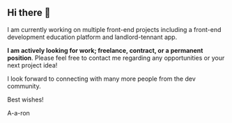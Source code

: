 ## Hi there 👋

I am currently working on multiple front-end projects including a front-end development education platform and landlord-tennant app.

**I am actively looking for work; freelance, contract, or a permanent position**.
Please feel free to contact me regarding any opportunities or your next project idea!

I look forward to connecting with many more people from the dev community.

Best wishes!

A-a-ron
